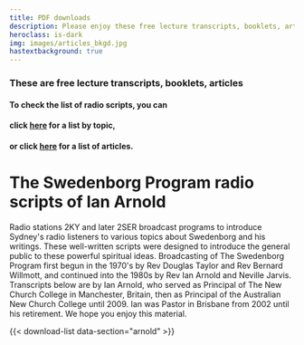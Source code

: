 ```yaml
---
title: PDF downloads
description: Please enjoy these free lecture transcripts, booklets, articles
heroclass: is-dark
img: images/articles_bkgd.jpg
hastextbackground: true
---
```


### These are free lecture transcripts, booklets, articles

#### To check the list of radio scripts, you can
#### click [here](https://static.swedenborg.com.au/pdf/transcripts/000TopicIndex.pdf) for a list by topic,
#### or click [here](https://static.swedenborg.com.au/pdf/transcripts/000Index.pdf) for a list of articles.

# The Swedenborg Program radio scripts of Ian Arnold

Radio stations 2KY and later 2SER broadcast programs to introduce Sydney's radio listeners to various topics about Swedenborg and his writings. These well-written scripts were designed to introduce the general public to these powerful spiritual ideas. Broadcasting of The Swedenborg Program first begun in the 1970's by Rev Douglas Taylor and Rev Bernard Willmott, and continued into the 1980s by Rev Ian Arnold and Neville Jarvis. Transcripts below are by Ian Arnold, who served as Principal of The New Church College in Manchester, Britain, then as Principal of the Australian New Church College until 2009. Ian was Pastor in Brisbane from 2002 until his retirement. We hope you enjoy this material.

{{< download-list data-section="arnold" >}}